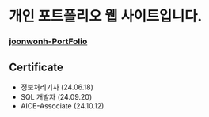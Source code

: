 # 개인 포트폴리오 웹 사이트입니다.
### [joonwonh-PortFolio](https://joonwonh.github.io/MyPortFolio/)
## Certificate
- 정보처리기사 (24.06.18)
- SQL 개발자 (24.09.20)
- AICE-Associate (24.10.12)
